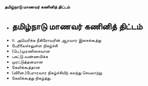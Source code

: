 **தமிழ்நாடு மாணவர் கணினித் திட்டம்**
- # தமிழ்நாடு மாணவர் கணினித் திட்டம்
- n. அமெரிக்க நீகிரோவரின் ஆரவார இசைக்கூத்து
- பேரிலைச்சலுள்ள நிகழ்ச்சி
- (பெ.)முரணிசைவான
- பகட்டு வண்ணமிக்க
- முரட்டுத்தனமான
- கேலிக்கூத்தான
- (வினை.)பேராரவார நிகழ்ச்சியிற் கலந்து செயலாற்று
- கேலிக்கூத்து நிகழ்த்து.

